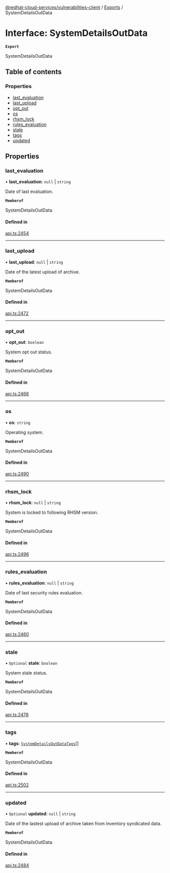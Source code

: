 [@redhat-cloud-services/vulnerabilities-client](../README.md) / [Exports](../modules.md) / SystemDetailsOutData

# Interface: SystemDetailsOutData

**`Export`**

SystemDetailsOutData

## Table of contents

### Properties

- [last\_evaluation](SystemDetailsOutData.md#last_evaluation)
- [last\_upload](SystemDetailsOutData.md#last_upload)
- [opt\_out](SystemDetailsOutData.md#opt_out)
- [os](SystemDetailsOutData.md#os)
- [rhsm\_lock](SystemDetailsOutData.md#rhsm_lock)
- [rules\_evaluation](SystemDetailsOutData.md#rules_evaluation)
- [stale](SystemDetailsOutData.md#stale)
- [tags](SystemDetailsOutData.md#tags)
- [updated](SystemDetailsOutData.md#updated)

## Properties

### last\_evaluation

• **last\_evaluation**: ``null`` \| `string`

Date of last evaluation.

**`Memberof`**

SystemDetailsOutData

#### Defined in

[api.ts:2454](https://github.com/RedHatInsights/javascript-clients/blob/main/packages/vulnerabilities/git-api/api.ts#L2454)

___

### last\_upload

• **last\_upload**: ``null`` \| `string`

Date of the latest upload of archive.

**`Memberof`**

SystemDetailsOutData

#### Defined in

[api.ts:2472](https://github.com/RedHatInsights/javascript-clients/blob/main/packages/vulnerabilities/git-api/api.ts#L2472)

___

### opt\_out

• **opt\_out**: `boolean`

System opt out status.

**`Memberof`**

SystemDetailsOutData

#### Defined in

[api.ts:2466](https://github.com/RedHatInsights/javascript-clients/blob/main/packages/vulnerabilities/git-api/api.ts#L2466)

___

### os

• **os**: `string`

Operating system.

**`Memberof`**

SystemDetailsOutData

#### Defined in

[api.ts:2490](https://github.com/RedHatInsights/javascript-clients/blob/main/packages/vulnerabilities/git-api/api.ts#L2490)

___

### rhsm\_lock

• **rhsm\_lock**: ``null`` \| `string`

System is locked to following RHSM version.

**`Memberof`**

SystemDetailsOutData

#### Defined in

[api.ts:2496](https://github.com/RedHatInsights/javascript-clients/blob/main/packages/vulnerabilities/git-api/api.ts#L2496)

___

### rules\_evaluation

• **rules\_evaluation**: ``null`` \| `string`

Date of last security rules evaluation.

**`Memberof`**

SystemDetailsOutData

#### Defined in

[api.ts:2460](https://github.com/RedHatInsights/javascript-clients/blob/main/packages/vulnerabilities/git-api/api.ts#L2460)

___

### stale

• `Optional` **stale**: `boolean`

System stale status.

**`Memberof`**

SystemDetailsOutData

#### Defined in

[api.ts:2478](https://github.com/RedHatInsights/javascript-clients/blob/main/packages/vulnerabilities/git-api/api.ts#L2478)

___

### tags

• **tags**: [`SystemDetailsOutDataTags`](SystemDetailsOutDataTags.md)[]

**`Memberof`**

SystemDetailsOutData

#### Defined in

[api.ts:2502](https://github.com/RedHatInsights/javascript-clients/blob/main/packages/vulnerabilities/git-api/api.ts#L2502)

___

### updated

• `Optional` **updated**: ``null`` \| `string`

Date of the lastest upload of archive taken from Inventory syndicated data.

**`Memberof`**

SystemDetailsOutData

#### Defined in

[api.ts:2484](https://github.com/RedHatInsights/javascript-clients/blob/main/packages/vulnerabilities/git-api/api.ts#L2484)
